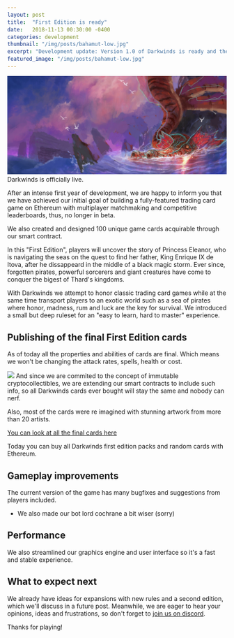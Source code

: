 ```yaml
---
layout: post
title:  "First Edition is ready"
date:   2018-11-13 00:30:00 -0400
categories: development
thumbnail: "/img/posts/bahamut-low.jpg"
excerpt: "Development update: Version 1.0 of Darkwinds is ready and the final 100 cards are live"
featured_image: "/img/posts/bahamut-low.jpg"
---
```

<img src="/img/posts/bahamut.jpg" class="post-big-image">
Darkwinds is officially live.

After an intense first year of development, we are happy to inform you that we have achieved our initial goal of building a fully-featured 
trading card game on Ethereum with multiplayer matchmaking and competitive leaderboards, thus, no longer in beta. 

We also created and designed 100 unique game cards acquirable through our smart contract.

In this "First Edition", players will uncover the story of Princess Eleanor, who is navigating the seas on the quest to find her father, King Enrique IX de Itova, after he dissappeard in the middle of a black magic storm. Ever since, forgotten pirates, powerful sorcerers and giant creatures have come to conquer the bigest of Thard's kingdoms. 

With Darkwinds we attempt to honor classic trading card games while at the same time transport players to an exotic world such as a sea of pirates where honor, madness, rum and luck are the key for survival. We introduced a small but deep ruleset for an "easy to learn, hard to master" experience.

## Publishing of the final First Edition cards

As of today all the properties and abilities of cards are final. Which means we won't be changing the attack rates, spells, health or cost. 

<img src="https://corsarium.playdarkwinds.com/img/cards/20.opt.png" class="post-float-left">
And since we are commited to the concept of immutable cryptocollectibles, we are extending our smart contracts to include such info, so all Darkwinds cards ever bought will stay the same and nobody can nerf.

Also, most of the cards were re imagined with stunning artwork from more than 20 artists.

<a href="https://playdarkwinds.com/cards.html">You can look at all the final cards here</a>

Today you can buy all Darkwinds first edition packs and random cards with Ethereum.

## Gameplay improvements

The current version of the game has many bugfixes and suggestions from players included. 
* We also made our bot lord cochrane a bit wiser (sorry)

## Performance

We also streamlined our graphics engine and user interface so it's a fast and stable experience.

## What to expect next
We already have ideas for expansions with new rules and a second edition, which we'll discuss in a future post. Meanwhile, we are eager to hear your opinions, ideas and frustrations, so don't forget to <a href="https://discord.gg/WwyCERC">join us on discord</a>.

Thanks for playing!
